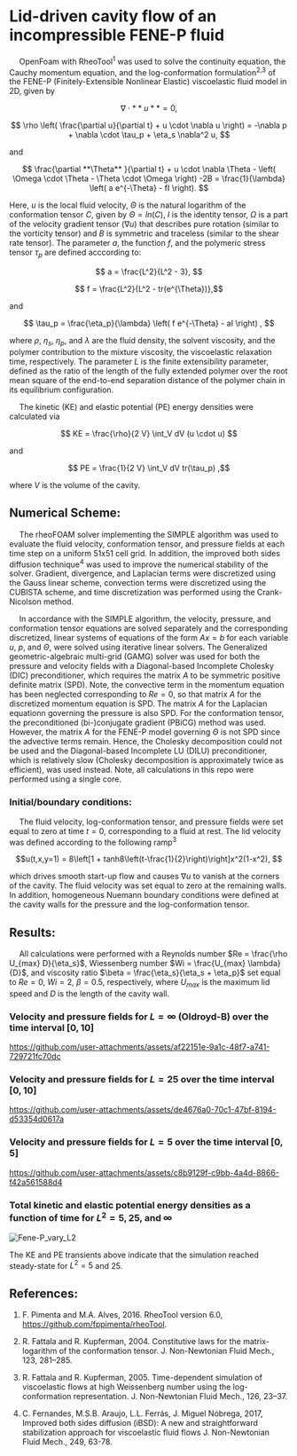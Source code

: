 # **Lid-driven cavity flow of an incompressible FENE-P fluid**

&emsp; OpenFoam with RheoTool<sup>1</sup> was used to solve the continuity equation, the Cauchy momentum equation, and the log-conformation formulation<sup>2,3</sup> 
of the FENE-P (Finitely-Extensible Nonlinear Elastic) viscoelastic fluid model in 2D, given by

$$ \nabla \cdot  **u** = 0, $$

$$ \rho \left( \frac{\partial u}{\partial t} + u \cdot \nabla u \right) = -\nabla p + \nabla \cdot \tau_p + \eta_s \nabla^2 u, $$

and 

$$ \frac{\partial **\Theta** }{\partial t} + u \cdot \nabla \Theta - \left( \Omega \cdot \Theta - \Theta \cdot \Omega \right) -2B 
			= \frac{1}{\lambda} \left( a e^{-\Theta} - fI \right). $$

Here, $u$ is the local fluid velocity, $\Theta$ is the natural logarithm of the conformation tensor $C$, given by $\Theta = ln(C)$, $I$ is the identity tensor,
$\Omega$ is a part of the velocity gradient tensor ($\nabla u$) that describes pure rotation (similar to the vorticity tensor) and $B$ is symmetric and traceless (similar to the shear rate tensor).
The parameter $a$, the function $f$, and the polymeric stress tensor $\tau_p$ are defined acccording to:

$$ a = \frac{L^2}{L^2 - 3}, $$

$$ f = \frac{L^2}{L^2 - tr(e^{\Theta})},$$

and 

$$ \tau_p = \frac{\eta_p}{\lambda} \left( f e^{-\Theta} - aI \right) , $$

where $\rho$, $\eta_s$, $\eta_p$, and $\lambda$ are the fluid density, the solvent viscosity, and the polymer contribution to the mixture viscosity, 
the viscoelastic relaxation time, respectively. The parameter $L$ is the finite extensibility parameter, defined as the ratio of the length of the fully extended polymer over the root mean
square of the end-to-end separation distance of the polymer chain in its equilibrium configuration.

&emsp; The kinetic (KE) and elastic potential (PE) energy densities were calculated via

$$ KE = \frac{\rho}{2 V} \int_V dV (u \cdot u) $$

and 

$$ PE = \frac{1}{2 V} \int_V dV tr(\tau_p) ,$$

where $V$ is the volume of the cavity.

## **Numerical Scheme:**
&emsp; The rheoFOAM solver implementing the SIMPLE algorithm was used to evaluate the fluid velocity, conformation tensor, and pressure fields at each time step on a uniform 51x51 cell grid.
In addition, the improved both sides diffusion technique<sup>4</sup> was used to improve the numerical stability of the solver. Gradient, divergence, and Laplacian terms were discretized using the Gauss linear scheme, 
convection terms were discretized using the CUBISTA scheme, and time discretization was performed using the Crank-Nicolson method. 

&emsp; In accordance with the SIMPLE algorithm, the velocity, pressure, and conformation tensor equations are solved separately and the corresponding discretized, linear systems of equations of the form $Ax = b$ for each variable $u$, $p$, and $\Theta$, were solved using iterative linear solvers.
The Generalized geometric-algebraic multi-grid (GAMG) solver was used for both the pressure and velocity fields with a Diagonal-based Incomplete Cholesky (DIC) preconditioner, 
which requires the matrix $A$ to be symmetric positive definite matrix (SPD). Note, the convective term in the momentum equation has been neglected corresponding to $Re = 0$, so that matrix $A$ for the discretized momentum equation is SPD. The matrix $A$ for the Laplacian equationn governing the pressure is also SPD. For the conformation tensor, the preconditioned (bi-)conjugate gradient (PBiCG) method was used. 
However, the matrix $A$ for the FENE-P model governing $\Theta$ is not SPD since the advective terms remain. Hence, the Cholesky decomposition could not be used and the Diagonal-based Incomplete LU (DILU) preconditioner, which is relatively slow (Cholesky decomposition is approximately twice as efficient), was used instead. 
Note, all calculations in this repo were performed using a single core.

### **Initial/boundary conditions:**
&emsp; The fluid velocity, log-conformation tensor, and pressure fields were set equal to zero at time $t = 0$, corresponding to a fluid at rest.
The lid velocity was defined according to the following ramp<sup>3</sup>

$$u(t,x,y=1) = 8\left[1 + tanh8\left(t-\frac{1}{2}\right)\right]x^2(1-x^2), $$

which drives smooth start-up flow and causes $\nabla u$ to vanish at the corners of the cavity. The fluid velocity was set equal to zero at the remaining walls. 
In addition, homogeneous Nuemann boundary conditions were defined at the cavity walls for the pressure and the log-conformation tensor.

## **Results**:
&emsp; All calculations were performed with a Reynolds number $Re = \frac{\rho U_{max} D}{\eta_s}$, Wiessenberg number $Wi = \frac{U_{max} \lambda}{D}$, 
and viscosity ratio $\beta = \frac{\eta_s}{\eta_s + \eta_p}$ set equal to $Re = 0$, $Wi = 2$, $\beta = 0.5$, respectively, where $U_{max}$ is the maximum lid speed and $D$ is the length of the cavity wall.

### **Velocity and pressure fields for $L = \infty$ (Oldroyd-B) over the time interval $[0, 10]$**

https://github.com/user-attachments/assets/af22151e-9a1c-48f7-a741-729721fc70dc

### **Velocity and pressure fields for $L = 25$ over the time interval $[0, 10]$**

https://github.com/user-attachments/assets/de4676a0-70c1-47bf-8194-d53354d0617a

### **Velocity and pressure fields for $L = 5$ over the time interval $[0, 5]$**

https://github.com/user-attachments/assets/c8b9129f-c9bb-4a4d-8866-f42a561588d4

### **Total kinetic and elastic potential energy densities as a function of time for $L^2 = 5, 25,$ and $\infty$**

![Fene-P_vary_L2](https://github.com/user-attachments/assets/fc54c1de-52ff-4131-95e5-bf193920e8a6)

The KE and PE transients above indicate that the simulation reached steady-state for $L^2 = 5$ and $25$.

## **References**:

1.	F. Pimenta and M.A. Alves, 2016. RheoTool version 6.0, https://github.com/fppimenta/rheoTool.

2.	R. Fattala and R. Kupferman, 2004. Constitutive laws for the matrix-logarithm of the conformation tensor.
		J. Non-Newtonian Fluid Mech., 123, 281–285.

3.	R. Fattala and R. Kupferman, 2005. Time-dependent simulation of viscoelastic flows at high Weissenberg
		number using the log-conformation representation. J. Non-Newtonian Fluid Mech., 126, 23–37.

4.	 C. Fernandes, M.S.B. Araujo, L.L. Ferrás, J. Miguel Nóbrega, 2017, 
		Improved both sides diffusion (iBSD): A new and straightforward stabilization approach for viscoelastic fluid flows
		J. Non-Newtonian Fluid Mech., 249, 63-78.
